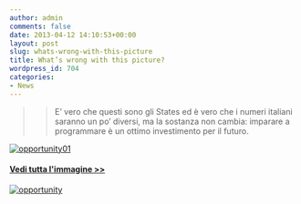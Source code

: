 ```yaml
---
author: admin
comments: false
date: 2013-04-12 14:10:53+00:00
layout: post
slug: whats-wrong-with-this-picture
title: What’s wrong with this picture?
wordpress_id: 704
categories:
- News
---
```


<blockquote>

> 
> E’ vero che questi sono gli States ed è vero che i numeri italiani saranno un po’ diversi, ma la sostanza non cambia: imparare a programmare è un ottimo investimento per il futuro.
> 
> 
</blockquote>




[![opportunity01](//coderdojomilano.it/wp-content/uploads/2013/04/opportunity01.jpg)](//coderdojomilano.it/wp-content/uploads/2013/04/opportunity01.jpg)


#### [Vedi tutta l'immagine >>](//www.code.org/stats)




[![opportunity](//coderdojomilano.it/wp-content/uploads/2013/04/opportunity.jpg)](//coderdojomilano.it/wp-content/uploads/2013/04/opportunity.jpg)
